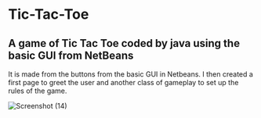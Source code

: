 # Tic-Tac-Toe
## A game of Tic Tac Toe coded by java using the basic GUI from NetBeans
It is made from the buttons from the basic GUI in Netbeans. I then created a first page to greet the user and another class of gameplay to set up the rules of the game.


![Screenshot (14)](https://user-images.githubusercontent.com/86560822/140572896-c91954c5-0ecd-492c-a86e-48bd78180c32.png)

